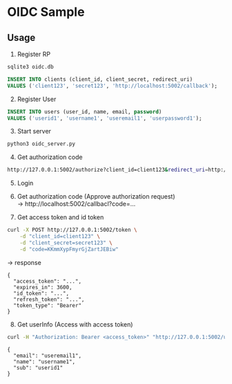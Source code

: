 # OIDC Sample

## Usage

1. Register RP
```sh
sqlite3 oidc.db
```
```sql
INSERT INTO clients (client_id, client_secret, redirect_uri)
VALUES ('client123', 'secret123', 'http://localhost:5002/callback');
```
2. Register User
```sql
INSERT INTO users (user_id, name, email, password)
VALUES ('userid1', 'username1', 'useremail1', 'userpassword1');
```

3. Start server
```sh
python3 oidc_server.py
```

4. Get authorization code
```sh
http://127.0.0.1:5002/authorize?client_id=client123&redirect_uri=http://localhost:5002/callback
```

5. Login

6. Get authorization code (Approve authorization request)  
-> http://localhost:5002/callbacl?code=...

7. Get access token and id token
```sh
curl -X POST http://127.0.0.1:5002/token \
    -d "client_id=client123" \
    -d "client_secret=secret123" \
    -d "code=KKmmXypFmyrGjZartJEBiw"
```
-> response
```
{
  "access_token": "...",
  "expires_in": 3600,
  "id_token": "...",
  "refresh_token": "...",
  "token_type": "Bearer"
}
```

8. Get userInfo (Access with access token)
```sh
curl -H "Authorization: Bearer <access_token>" "http://127.0.0.1:5002/userinfo"
```
```
{
  "email": "useremail1",
  "name": "username1",
  "sub": "userid1"
}
```